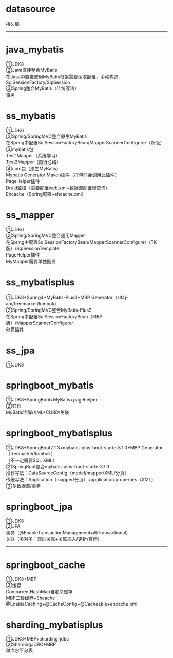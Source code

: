 # datasource
持久层<br>

************************************************************************************************************************

# java_mybatis
①JDK8<br>
②Java直接整合MyBatis<br>
在Java中直接使用MyBatis框架需要读取配置，手动构造SqlSessionFactory/SqlSession<br>
③Spring整合MyBatis（传统写法）<br>
事务<br>

# ss_mybatis
①JDK6<br>
②Spring/SpringMVC整合原生MyBatis<br>
在Spring中配置SqlSessionFactoryBean/MapperScannerConfigurer（新版）<br>
③mybatis包<br>
Test1Mapper（系统学习）<br>
Test2Mapper（自行总结）<br>
④com包（原生MyBatis）<br>
Mybatis Generator Maven插件（打包时会调用此插件）<br>
PageHelper插件<br>
Druid监控（需要配置web.xml+数据源配置慢查询）<br>
Ehcache（Spring配置+ehcache.xml）<br>

# ss_mapper
①JDK6<br>
②Spring/SpringMVC整合通用Mapper<br>
在Spring中配置SqlSessionFactoryBean/MapperScannerConfigurer（TK版）/SqlSessionTemplate<br>
PageHelper插件<br>
MyMapper需要单独配置<br>

# ss_mybatisplus
①JDK8+Spring4+MyBatis-Plus3+MBP Generator（slf4j-api/freemarker/lombok）<br>
②Spring/SpringMVC整合MyBatis-Plus3<br>
在Spring中配置SqlSessionFactoryBean（MBP版）/MapperScannerConfigurer<br>
分页插件<br>

# ss_jpa
①JDK8<br>

# springboot_mybatis
①JDK8+SpringBoot+MyBatis+pagehelper<br>
②归档<br>
MyBatis注解/XML+CURD/关联<br>

# springboot_mybatisplus
①JDK8+SpringBoot2.1.3+mybatis-plus-boot-starter3.1.0+MBP Generator（freemarker/lombok）<br>
（不一定需要SQL XML）<br>
②SpringBoot整合mybatis-plus-boot-starter3.1.0<br>
推荐写法：DataSourceConfig（model/mapper/XML/分页）<br>
传统写法：Application（mapper/分页）+application.properties（XML）<br>
③多数据源/事务<br>

# springboot_jpa
①JDK8<br>
②JPA<br>
事务（@EnableTransactionManagement+@Transactional）<br>
关联（多对多：双向关联+关联插入/更新/查询）<br>

************************************************************************************************************************

# springboot_cache
①JDK8+MBP<br>
②缓存<br>
ConcurrentHashMap自定义缓存<br>
MBP二级缓存+Ehcache：@EnableCaching+@CacheConfig+@Cacheable+ehcache.xml<br>

# sharding_mybatisplus
①JDK8+MBP+sharding-jdbc<br>
②ShardingJDBC+MBP<br>
单库水平分表<br>
